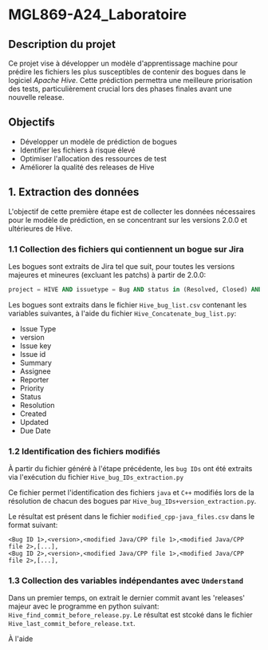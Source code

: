 # MGL869-A24_Laboratoire

## Description du projet
Ce projet vise à développer un modèle d'apprentissage machine pour prédire les fichiers les plus susceptibles de contenir des bogues dans le logiciel *Apache Hive*. Cette prédiction permettra une meilleure priorisation des tests, particulièrement crucial lors des phases finales avant une nouvelle release.


## Objectifs
- Développer un modèle de prédiction de bogues
- Identifier les fichiers à risque élevé
- Optimiser l'allocation des ressources de test
- Améliorer la qualité des releases de Hive

## 1. Extraction des données
L'objectif de cette première étape est de collecter les données nécessaires pour le modèle de prédiction, en se concentrant sur les versions 2.0.0 et ultérieures de Hive.

### 1.1 Collection des fichiers qui contiennent un bogue sur Jira

Les bogues sont extraits de Jira tel que suit, pour toutes les versions majeures et mineures (excluant les patchs) à partir de 2.0.0:

```sql
project = HIVE AND issuetype = Bug AND status in (Resolved, Closed) AND affectedVersion = X.Y.0
```

Les bogues sont extraits dans le fichier `Hive_bug_list.csv` contenant les variables suivantes, à l'aide du fichier `Hive_Concatenate_bug_list.py`:

- Issue Type
- version
- Issue key
- Issue id
- Summary
- Assignee
- Reporter
- Priority
- Status
- Resolution
- Created
- Updated
- Due Date


### 1.2 Identification des fichiers modifiés

À partir du fichier généré à l'étape précédente, les `bug IDs` ont été extraits via l'exécution du fichier `Hive_bug_IDs_extraction.py`

Ce fichier permet l'identification des fichiers `java` et `C++` modifiés lors de la résolution de chacun des bogues par `Hive_bug_IDs+version_extraction.py`.

Le résultat est présent dans le fichier `modified_cpp-java_files.csv` dans le format suivant:

```CSV
<Bug ID 1>,<version>,<modified Java/CPP file 1>,<modified Java/CPP file 2>,[...],
<Bug ID 2>,<version>,<modified Java/CPP file 1>,<modified Java/CPP file 2>,[...],
```

### 1.3 Collection des variables indépendantes avec `Understand`

Dans un premier temps, on extrait le dernier commit avant les 'releases' majeur avec le programme en python suivant:
`Hive_find_commit_before_release.py`. Le résultat est stcoké dans le fichier `Hive_last_commit_before_release.txt`.

À l'aide 


















